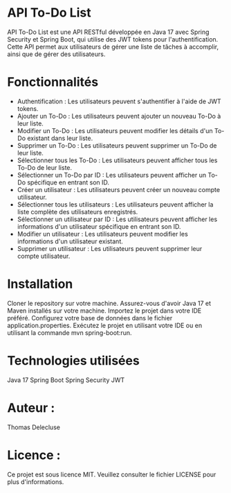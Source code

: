 # API To-Do List

API To-Do List est une API RESTful développée en Java 17 avec Spring Security et Spring Boot, qui utilise des JWT tokens pour l'authentification. 
Cette API permet aux utilisateurs de gérer une liste de tâches à accomplir, ainsi que de gérer des utilisateurs.

# Fonctionnalités

  - Authentification : Les utilisateurs peuvent s'authentifier à l'aide de JWT tokens.
  - Ajouter un To-Do : Les utilisateurs peuvent ajouter un nouveau To-Do à leur liste.
  - Modifier un To-Do : Les utilisateurs peuvent modifier les détails d'un To-Do existant dans leur liste.
  - Supprimer un To-Do : Les utilisateurs peuvent supprimer un To-Do de leur liste.
  - Sélectionner tous les To-Do : Les utilisateurs peuvent afficher tous les To-Do de leur liste.
  - Sélectionner un To-Do par ID : Les utilisateurs peuvent afficher un To-Do spécifique en entrant son ID.
  - Créer un utilisateur : Les utilisateurs peuvent créer un nouveau compte utilisateur.
  - Sélectionner tous les utilisateurs : Les utilisateurs peuvent afficher la liste complète des utilisateurs enregistrés.
  - Sélectionner un utilisateur par ID : Les utilisateurs peuvent afficher les informations d'un utilisateur spécifique en entrant son ID.
  - Modifier un utilisateur : Les utilisateurs peuvent modifier les informations d'un utilisateur existant.
  - Supprimer un utilisateur : Les utilisateurs peuvent supprimer leur compte utilisateur.

# Installation

Cloner le repository sur votre machine.
Assurez-vous d'avoir Java 17 et Maven installés sur votre machine.
Importez le projet dans votre IDE préféré.
Configurez votre base de données dans le fichier application.properties.
Exécutez le projet en utilisant votre IDE ou en utilisant la commande mvn spring-boot:run.

# Technologies utilisées

Java 17
Spring Boot
Spring Security
JWT

# Auteur :
Thomas Delecluse

# Licence :
Ce projet est sous licence MIT. Veuillez consulter le fichier LICENSE pour plus d'informations.
